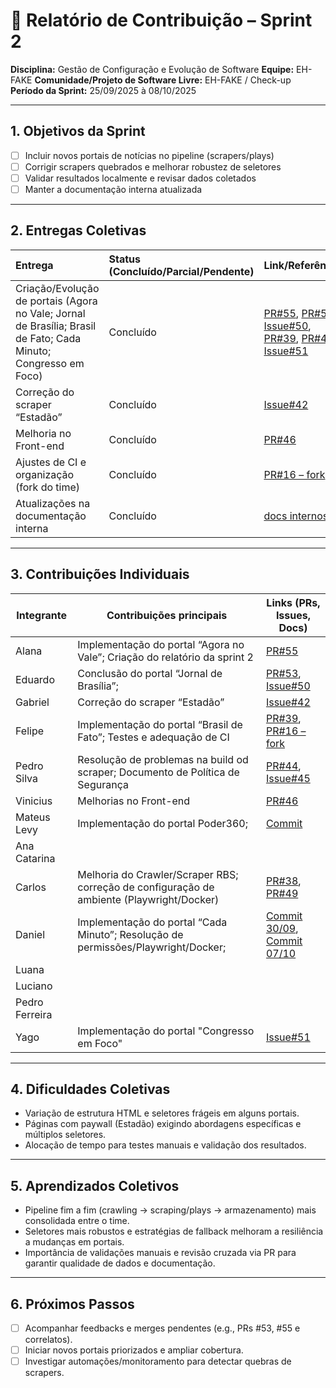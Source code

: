 # 📝 Relatório de Contribuição – Sprint 2

**Disciplina:** Gestão de Configuração e Evolução de Software
**Equipe:** EH-FAKE
**Comunidade/Projeto de Software Livre:** EH-FAKE / Check-up
**Período da Sprint:** 25/09/2025 à 08/10/2025

---

## 1. Objetivos da Sprint

- [ ] Incluir novos portais de notícias no pipeline (scrapers/plays)
- [ ] Corrigir scrapers quebrados e melhorar robustez de seletores
- [ ] Validar resultados localmente e revisar dados coletados
- [ ] Manter a documentação interna atualizada

---

## 2. Entregas Coletivas

| Entrega                                                                                                         | Status (Concluído/Parcial/Pendente) | Link/Referência                                                                                                                                                                                                                                                                                                                              | Observações |
| :-------------------------------------------------------------------------------------------------------------- | :---------------------------------- | :------------------------------------------------------------------------------------------------------------------------------------------------------------------------------------------------------------------------------------------------------------------------------------------------------------------------------------------- | :---------- |
| Criação/Evolução de portais (Agora no Vale; Jornal de Brasília; Brasil de Fato; Cada Minuto; Congresso em Foco) | Concluído                           | [PR#55](https://github.com/EH-FAKE/check-up/pull/55), [PR#53](https://github.com/EH-FAKE/check-up/pull/53), [Issue#50](https://github.com/EH-FAKE/check-up/issues/50), [PR#39](https://github.com/EH-FAKE/check-up/pull/39), [PR#40](https://github.com/EH-FAKE/check-up/pull/40), [Issue#51](https://github.com/EH-FAKE/check-up/issues/51) |             |
| Correção do scraper “Estadão”                                                                                   | Concluído                           | [Issue#42](https://github.com/EH-FAKE/check-up/issues/42)                                                                                                                                                                                                                                                                                    |             |
| Melhoria no Front-end                                                                                           | Concluído                           | [PR#46](https://github.com/EH-FAKE/check-up/pull/46)                                                                                                                                                                                                                                                                                         |             |
| Ajustes de CI e organização (fork do time)                                                                      | Concluído                           | [PR#16 – fork](https://github.com/GCES-EhFake-Fork/checkUp/pull/16)                                                                                                                                                                                                                                                                          |             |
| Atualizações na documentação interna                                                                            | Concluído                           | [docs internos](https://gces-ehfake-fork.github.io/docs-interno/)                                                                                                                                                                                                                                                                            |             |

---

## 3. Contribuições Individuais

| Integrante     | Contribuições principais                                                                  | Links (PRs, Issues, Docs)                                                                                                                                                                                                |
| -------------- | ----------------------------------------------------------------------------------------- | ------------------------------------------------------------------------------------------------------------------------------------------------------------------------------------------------------------------------ |
| Alana          | Implementação do portal “Agora no Vale”; Criação do relatório da sprint 2                 | [PR#55](https://github.com/EH-FAKE/check-up/pull/55)                                                                                                                                                                     |
| Eduardo        | Conclusão do portal “Jornal de Brasília”;                                                 | [PR#53](https://github.com/EH-FAKE/check-up/pull/53), [Issue#50](https://github.com/EH-FAKE/check-up/issues/50)                                                                                                          |
| Gabriel        | Correção do scraper “Estadão”                                                             | [Issue#42](https://github.com/EH-FAKE/check-up/issues/42)                                                                                                                                                                |
| Felipe         | Implementação do portal “Brasil de Fato”; Testes e adequação de CI                        | [PR#39](https://github.com/EH-FAKE/check-up/pull/39), [PR#16 – fork](https://github.com/GCES-EhFake-Fork/checkUp/pull/16)                                                                                                |
| Pedro Silva    | Resolução de problemas na build od scraper; Documento de Política de Segurança            | [PR#44](https://github.com/EH-FAKE/check-up/pull/44), [Issue#45](https://github.com/EH-FAKE/check-up/issues/45)                                                                                                          |
| Vinicius       | Melhorias no Front-end                                                                    | [PR#46](https://github.com/EH-FAKE/check-up/pull/46)                                                                                                                                                                     |
| Mateus Levy    | Implementação do portal Poder360;                                                         | [Commit](https://github.com/GCES-EhFake-Fork/checkUp/commit/762469c5b3a75c3ef8e5c006c56e1b9ee5223716)                                                                                                                    |
| Ana Catarina   |                                                                                           |                                                                                                                                                                                                                          |
| Carlos         | Melhoria do Crawler/Scraper RBS; correção de configuração de ambiente (Playwright/Docker) | [PR#38](https://github.com/EH-FAKE/check-up/pull/38), [PR#49](https://github.com/EH-FAKE/check-up/pull/49)                                                                                                               |
| Daniel         | Implementação do portal “Cada Minuto”; Resolução de permissões/Playwright/Docker;         | [Commit 30/09](https://github.com/GCES-EhFake-Fork/checkUp/commit/fe58f79849de5f9f1b8688735fc49ffcfd8240c5), [Commit 07/10](https://github.com/GCES-EhFake-Fork/checkUp/commit/55ac5f5ad44168c01f15d3790360ec90127e8bca) |
| Luana          |                                                                                           |                                                                                                                                                                                                                          |
| Luciano        |                                                                                           |                                                                                                                                                                                                                          |
| Pedro Ferreira |                                                                                           |                                                                                                                                                                                                                          |
| Yago           | Implementação do portal "Congresso em Foco"                                               | [Issue#51](https://github.com/EH-FAKE/check-up/issues/51)                                                                                                                                                                |

---

## 4. Dificuldades Coletivas

- Variação de estrutura HTML e seletores frágeis em alguns portais.
- Páginas com paywall (Estadão) exigindo abordagens específicas e múltiplos seletores.
- Alocação de tempo para testes manuais e validação dos resultados.

---

## 5. Aprendizados Coletivos

- Pipeline fim a fim (crawling → scraping/plays → armazenamento) mais consolidada entre o time.
- Seletores mais robustos e estratégias de fallback melhoram a resiliência a mudanças em portais.
- Importância de validações manuais e revisão cruzada via PR para garantir qualidade de dados e documentação.

---

## 6. Próximos Passos

- [ ] Acompanhar feedbacks e merges pendentes (e.g., PRs #53, #55 e correlatos).
- [ ] Iniciar novos portais priorizados e ampliar cobertura.
- [ ] Investigar automações/monitoramento para detectar quebras de scrapers.
